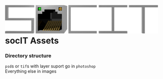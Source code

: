 ![alt text](https://github.com/MindsSociety/Assets/blob/master/images/socIT.png "")
socIT Assets
============

### Directory structure
`psd`s or `tif`s with layer suport go in `photoshop`  
Everything else in images

